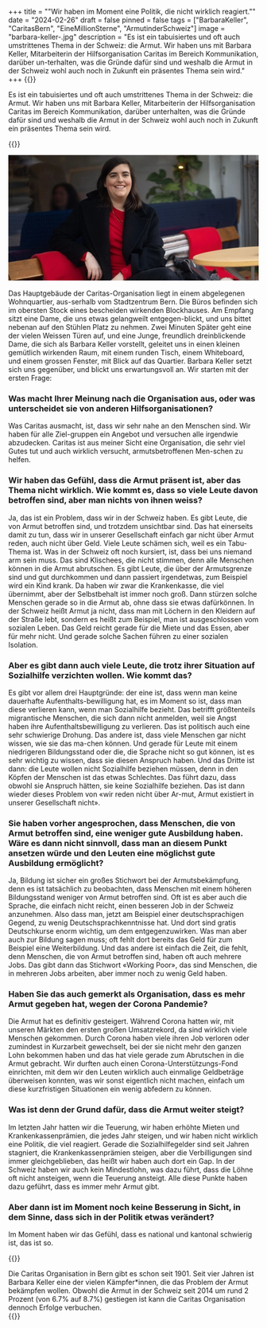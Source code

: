 +++
title = "\"Wir haben im Moment eine Politik, die nicht wirklich reagiert.\""
date = "2024-02-26"
draft = false
pinned = false
tags = ["BarbaraKeller", "CaritasBern", "EineMillionSterne", "ArmutinderSchweiz"]
image = "barbara-keller-.jpg"
description = "Es ist ein tabuisiertes und oft auch umstrittenes Thema in der Schweiz: die Armut. Wir haben uns mit Barbara Keller, Mitarbeiterin der Hilfsorganisation Caritas im Bereich Kommunikation, darüber un-terhalten, was die Gründe dafür sind und weshalb die Armut in der Schweiz wohl auch noch in Zukunft ein präsentes Thema sein wird."
+++
{{<lead>}}

Es ist ein tabuisiertes und oft auch umstrittenes Thema in der Schweiz: die Armut. Wir haben uns mit Barbara Keller, Mitarbeiterin der Hilfsorganisation Caritas im Bereich Kommunikation, darüber unterhalten, was die Gründe dafür sind und weshalb die Armut in der Schweiz wohl auch noch in Zukunft ein präsentes Thema sein wird. 

{{</lead>}}

![Eine engagierte Bekämpferin der Armut! Barbara Keller, Mitarbeiterin der Caritas-Organisation im Bereich Kommunikation und Marketing (Bildquelle www.nau.ch. Stand 21.2.24](barbara-keller-.jpg "Eine engagierte Bekämpferin der Armut! Barbara Keller, Mitarbeiterin der Caritas-Organisation im Bereich Kommunikation und Marketing (Bildquelle www.nau.ch. Stand 21.2.24")

Das Hauptgebäude der Caritas-Organisation liegt in einem abgelegenen Wohnquartier, aus-serhalb vom Stadtzentrum Bern. Die Büros befinden sich im obersten Stock eines bescheiden wirkenden Blockhauses. Am Empfang sitzt eine Dame, die uns etwas gelangweilt entgegen-blickt, und uns bittet nebenan auf den Stühlen Platz zu nehmen. Zwei Minuten Später geht eine der vielen Weissen Türen auf, und eine Junge, freundlich dreinblickende Dame, die sich als Barbara Keller vorstellt, geleitet uns in einen kleinen gemütlich wirkenden Raum, mit einem runden Tisch, einem Whiteboard, und einem grossen Fenster, mit Blick auf das Quartier. 
Barbara Keller setzt sich uns gegenüber, und blickt uns erwartungsvoll an. Wir starten mit der ersten Frage:

### Was macht Ihrer Meinung nach die Organisation aus, oder was unterscheidet sie von anderen Hilfsorganisationen?

Was Caritas ausmacht, ist, dass wir sehr nahe an den Menschen sind. Wir haben für alle Ziel-gruppen ein Angebot und versuchen alle irgendwie abzudecken. Caritas ist aus meiner Sicht eine Organisation, die sehr viel Gutes tut und auch wirklich versucht, armutsbetroffenen Men-schen zu helfen. 

### Wir haben das Gefühl, dass die Armut präsent ist, aber das Thema nicht wirklich. Wie kommt es, dass so viele Leute davon betroffen sind, aber man nichts von ihnen weiss?

Ja, das ist ein Problem, dass wir in der Schweiz haben. Es gibt Leute, die von Armut betroffen sind, und trotzdem unsichtbar sind. Das hat einerseits damit zu tun, dass wir in unserer Gesellschaft einfach gar nicht über Armut reden, auch nicht über Geld. Viele Leute schämen sich, weil es ein Tabu-Thema ist. Was in der Schweiz oft noch kursiert, ist, dass bei uns niemand arm sein muss. Das sind Klischees, die nicht stimmen, denn alle Menschen können in die Armut abrutschen. Es gibt Leute, die über der Armutsgrenze sind und gut durchkommen und dann passiert irgendetwas, zum Beispiel wird ein Kind krank. Da haben wir zwar die Krankenkasse, die viel übernimmt, aber der Selbstbehalt ist immer noch groß. Dann stürzen solche Menschen gerade so in die Armut ab, ohne dass sie etwas dafürkönnen. In der Schweiz heißt Armut ja nicht, dass man mit Löchern in den Kleidern auf der Straße lebt, sondern es heißt zum Beispiel, man ist ausgeschlossen vom sozialen Leben. Das Geld reicht gerade für die Miete und das Essen, aber für mehr nicht. Und gerade solche Sachen führen zu einer sozialen Isolation.

### Aber es gibt dann auch viele Leute, die trotz ihrer Situation auf Sozialhilfe verzichten wollen. Wie kommt das?

Es gibt vor allem drei Hauptgründe: der eine ist, dass wenn man keine dauerhafte Aufenthalts-bewilligung hat, es im Moment so ist, dass man diese verlieren kann, wenn man Sozialhilfe bezieht. Das betrifft größtenteils migrantische Menschen, die sich dann nicht anmelden, weil sie Angst haben ihre Aufenthaltsbewilligung zu verlieren. Das ist politisch auch eine sehr schwierige Drohung. Das andere ist, dass viele Menschen gar nicht wissen, wie sie das ma-chen können. Und gerade für Leute mit einem niedrigeren Bildungsstand oder die, die Sprache nicht so gut können, ist es sehr wichtig zu wissen, dass sie diesen Anspruch haben. Und das Dritte ist dann: die Leute wollen nicht Sozialhilfe beziehen müssen, denn in den Köpfen der Menschen ist das etwas Schlechtes. Das führt dazu, dass obwohl sie Anspruch hätten, sie keine Sozialhilfe beziehen. Das ist dann wieder dieses Problem von «wir reden nicht über Ar-mut, Armut existiert in unserer Gesellschaft nicht». 

### Sie haben vorher angesprochen, dass Menschen, die von Armut betroffen sind, eine weniger gute Ausbildung haben. Wäre es dann nicht sinnvoll, dass man an diesem Punkt ansetzen würde und den Leuten eine möglichst gute Ausbildung ermöglicht?

Ja, Bildung ist sicher ein großes Stichwort bei der Armutsbekämpfung, denn es ist tatsächlich zu beobachten, dass Menschen mit einem höheren Bildungsstand weniger von Armut betroffen sind. Oft ist es aber auch die Sprache, die einfach nicht reicht, einen besseren Job in der Schweiz anzunehmen. Also dass man, jetzt am Beispiel einer deutschsprachigen Gegend, zu wenig Deutschsprachkenntnisse hat. Und dort sind gratis Deutschkurse enorm wichtig, um dem entgegenzuwirken. Was man aber auch zur Bildung sagen muss; oft fehlt dort bereits das Geld für zum Beispiel eine Weiterbildung. Und das andere ist einfach die Zeit, die fehlt, denn Menschen, die von Armut betroffen sind, haben oft auch mehrere Jobs. Das gibt dann das Stichwort «Working Poor», das sind Menschen, die in mehreren Jobs arbeiten, aber immer noch zu wenig Geld haben.

### Haben Sie das auch gemerkt als Organisation, dass es mehr Armut gegeben hat, wegen der Corona Pandemie?

Die Armut hat es definitiv gesteigert. Während Corona hatten wir, mit unseren Märkten den ersten großen Umsatzrekord, da sind wirklich viele Menschen gekommen. Durch Corona haben viele ihren Job verloren oder zumindest in Kurzarbeit gewechselt, bei der sie nicht mehr den ganzen Lohn bekommen haben und das hat viele gerade zum Abrutschen in die Armut gebracht. Wir durften auch einen Corona-Unterstützungs-Fond einrichten, mit dem wir den Leuten wirklich auch einmalige Geldbeträge überweisen konnten, was wir sonst eigentlich nicht machen, einfach um diese kurzfristigen Situationen ein wenig abfedern zu können.

### Was ist denn der Grund dafür, dass die Armut weiter steigt?

Im letzten Jahr hatten wir die Teuerung, wir haben erhöhte Mieten und Krankenkassenprämien, die jedes Jahr steigen, und wir haben nicht wirklich eine Politik, die viel reagiert. Gerade die Sozialhilfegelder sind seit Jahren stagniert, die Krankenkassenprämien steigen, aber die Verbilligungen sind immer gleichgeblieben, das heißt wir haben auch dort ein Gap. In der Schweiz haben wir auch kein Mindestlohn, was dazu führt, dass die Löhne oft nicht ansteigen, wenn die Teuerung ansteigt. Alle diese Punkte haben dazu geführt, dass es immer mehr Armut gibt. 

### Aber dann ist im Moment noch keine Besserung in Sicht, in dem Sinne, dass sich in der Politik etwas verändert?

Im Moment haben wir das Gefühl, dass es national und kantonal schwierig ist, das ist so.

{{<box>}}

Die Caritas Organisation in Bern gibt es schon seit 1901. Seit vier Jahren ist Barbara Keller eine der vielen Kämpfer*innen, die das Problem der Armut bekämpfen wollen. 
Obwohl die Armut in der Schweiz seit 2014 um rund 2 Prozent (von 6.7% auf 8.7%) gestiegen ist kann die Caritas Organisation dennoch Erfolge verbuchen.\
{{</box>}}
